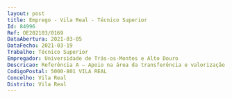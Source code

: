 ```yaml
--- 
layout: post
title: Emprego - Vila Real - Técnico Superior
Id: 84996
Ref: OE202103/0169
DataAbertura: 2021-03-05
DataFecho: 2021-03-19
Trabalho: Técnico Superior
Empregador: Universidade de Trás-os-Montes e Alto Douro
Descricao: Referência A – Apoio na área da transferência e valorização do conhecimento e levantamento de requisitos e avaliação do potencial de tecnologias Referência B – Divulgação na área de investigação e desenvolvimento de projetos, conhecimentos de valorização do conhecimento, cujas as principais competências centram se na identificação de tecnologias e no apoio na área da transferência e valorização do conhecimento
CodigoPostal: 5000-801 VILA REAL
Concelho: Vila Real
Distrito: Vila Real
--- 
```

